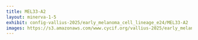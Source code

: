 ```yaml
---
title: MEL33-A2
layout: minerva-1-5
exhibit: config-vallius-2025/early_melanoma_cell_lineage_e24/MEL33-A2
images: https://s3.amazonaws.com/www.cycif.org/vallius-2025/early_melanoma_cell_lineage_e24/MEL33-A2
---
```

